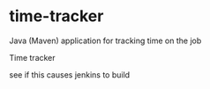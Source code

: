 # time-tracker
Java (Maven) application for tracking time on the job

Time tracker


see if this causes jenkins to build
